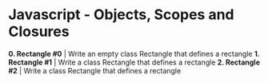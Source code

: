 # Javascript - Objects, Scopes and Closures

**0. Rectangle #0**	|	Write an empty class Rectangle that defines a rectangle
**1. Rectangle #1**	|	Write a class Rectangle that defines a rectangle
**2. Rectangle #2**	|	Write a class Rectangle that defines a rectangle
